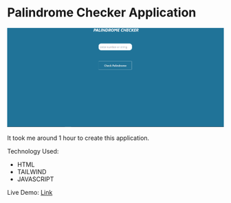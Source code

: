 # Palindrome Checker Application

![thumbnail](./Thumbnail.PNG)

It took me around 1 hour to create this application.

Technology Used:
- HTML
- TAILWIND
- JAVASCRIPT


Live Demo: [Link]()